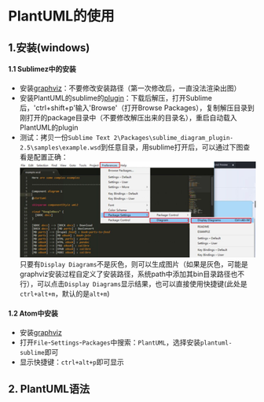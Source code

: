 # PlantUML的使用
## 1.安装(windows)
#### 1.1 Sublimez中的安装
* 安装[graphviz][1]：不要修改安装路径（第一次修改后，一直没法渲染出图）
* 安装PlantUML的sublime的[plugin][2]：下载后解压，打开Sublime后，'ctrl+shift+p'输入'Browse'（打开Browse Packages），复制解压目录到刚打开的package目录中（不要修改解压出来的目录名），重启自动载入PlantUML的plugin
* 测试：拷贝一份`Sublime Text 2\Packages\sublime_diagram_plugin-2.5\samples\example.wsd`到任意目录，用sublime打开后，可以通过下图查看是配置正确：
![](./img/plantuml-sublime.jpg)
只要有`Display Diagrams`不是灰色，则可以生成图片（如果是灰色，可能是graphviz安装过程自定义了安装路径，系统path中添加其bin目录路径也不行），可以点击`Display Diagrams`显示结果，也可以直接使用快捷键(此处是`ctrl+alt+m`，默认的是`alt+m`)

#### 1.2 Atom中安装
*  安装[graphviz][1]
* 打开`File`-`Settings`-`Packages`中搜索：`PlantUML`，选择安装`plantuml-sublime`即可
* 显示快捷键：`ctrl+alt+p`即可显示


## 2. PlantUML语法






[1]:http://www.graphviz.org/Download_windows.php
[2]:https://github.com/jvantuyl/sublime_diagram_plugin
